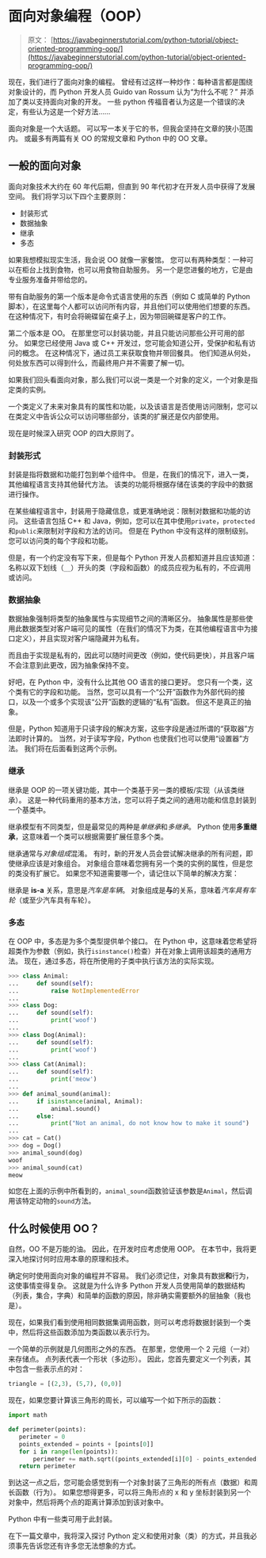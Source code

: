 # 面向对象编程（OOP）

> 原文： [https://javabeginnerstutorial.com/python-tutorial/object-oriented-programming-oop/](https://javabeginnerstutorial.com/python-tutorial/object-oriented-programming-oop/)

现在，我们进行了面向对象的编程。 曾经有过这样一种炒作：每种语言都是围绕对象设计的，而 Python 开发人员 Guido van Rossum 认为“为什么不呢？” 并添加了类以支持面向对象的开发。 一些 python 传福音者认为这是一个错误的决定，有些认为这是一个好方法……

面向对象是一个大话题。 可以写一本关于它的书，但我会坚持在文章的狭小范围内。 或最多有两篇有关 OO 的常规文章和 Python 中的 OO 文章。

## 一般的面向对象

面向对象技术大约在 60 年代后期，但直到 90 年代初才在开发人员中获得了发展空间。 我们将学习以下四个主要原则：

*   封装形式
*   数据抽象
*   继承
*   多态

如果我想模拟现实生活，我会说 OO 就像一家餐馆。 您可以有两种类型：一种可以在柜台上找到食物，也可以用食物自助服务。 另一个是您进餐的地方，它是由专业服务准备并带给您的。

带有自助服务的第一个版本是命令式语言使用的东西（例如 C 或简单的 Python 脚本），在这里每个人都可以访问所有内容，并且他们可以使用他们想要的东西。 在这种情况下，有时会将碗碟留在桌子上，因为带回碗碟是客户的工作。

第二个版本是 OO。 在那里您可以封装功能，并且只能访问那些公开可用的部分。 如果您已经使用 Java 或 C++ 开发过，您可能会知道公开，受保护和私有访问的概念。 在这种情况下，通过员工来获取食物并带回餐具。 他们知道从何处，何处放东西可以得到什么，而最终用户并不需要了解一切。

如果我们回头看面向对象，那么我们可以说一类是一个对象的定义，一个对象是指定类的实例。

一个类定义了未来对象具有的属性和功能，以及该语言是否使用访问限制，您可以在类定义中告诉公众可以访问哪些部分，该类的扩展还是仅内部使用。

现在是时候深入研究 OOP 的四大原则了。

### 封装形式

封装是指将数据和功能打包到单个组件中。 但是，在我们的情况下，进入一类，其他编程语言支持其他替代方法。 该类的功能将根据存储在该类的字段中的数据进行操作。

在某些编程语言中，封装用于隐藏信息，或更准确地说：限制对数据和功能的访问。 这些语言包括 C++ 和 Java，例如，您可以在其中使用`private`，`protected`和`public`来限制对字段和方法的访问。 但是在 Python 中没有这样的限制级别。 您可以访问类的每个字段和功能。

但是，有一个约定没有写下来，但是每个 Python 开发人员都知道并且应该知道：名称以双下划线（`__`）开头的类（字段和函数）的成员应视为私有的，不应调用或访问。

### 数据抽象

数据抽象强制将类型的抽象属性与实现细节之间的清晰区分。 抽象属性是那些使用此数据类型对客户端可见的属性（在我们的情况下为类，在其他编程语言中为接口定义），并且实现对客户端隐藏并为私有。

而且由于实现是私有的，因此可以随时间更改（例如，使代码更快），并且客户端不会注意到此更改，因为抽象保持不变。

好吧，在 Python 中，没有什么比其他 OO 语言的接口更好。 您只有一个类，这个类有它的字段和功能。 当然，您可以具有一个“公开”函数作为外部代码的接口，以及一个或多个实现该“公开”函数的逻辑的“私有”函数。 但这不是真正的抽象。

但是，Python 知道用于只读字段的解决方案，这些字段是通过所谓的“获取器”方法即时计算的。 当然，对于读写字段，Python 也使我们也可以使用“设置器”方法。 我们将在后面看到这两个示例。

### 继承

继承是 OOP 的一项关键功能，其中一个类基于另一类的模板/实现（从该类继承）。 这是一种代码重用的基本方法，您可以将子类之间的通用功能和信息封装到一个基类中。

继承模型有不同类型，但是最常见的两种是*单继承*和*多继承*。 Python 使用**多重继承**，这意味着一个类可以根据需要扩展任意多个类。

继承通常与*对象组成*混淆。 有时，新的开发人员会尝试解决继承的所有问题，即使继承应该是对象组合。 对象组合意味着您拥有另一个类的实例的属性，但是您的类没有扩展它。 如果您不知道需要哪一个，请记住以下简单的解决方案：

继承是 **is-a** 关系，意思是*汽车是车辆*。 对象组成是**与**的关系，意味着*汽车具有车轮*（或至少汽车具有车轮）。

### 多态

在 OOP 中，多态是为多个类型提供单个接口。 在 Python 中，这意味着您希望将超类作为参数（例如，执行`isinstance()`检查）并在对象上调用该超类的通用方法。 现在，通过多态，将在所使用的子类中执行该方法的实际实现。

```py
>>> class Animal:
...     def sound(self):
...         raise NotImplementedError
...
>>> class Dog:
...     def sound(self):
...         print('woof')
...
>>> class Dog(Animal):
...     def sound(self):
...         print('woof')
...
>>> class Cat(Animal):
...     def sound(self):
...         print('meow')
...
>>> def animal_sound(animal):
...     if isinstance(animal, Animal):
...         animal.sound()
...     else:
...         print("Not an animal, do not know how to make it sound")
...
>>> cat = Cat()
>>> dog = Dog()
>>> animal_sound(dog)
woof
>>> animal_sound(cat)
meow
```

如您在上面的示例中所看到的，`animal_sound`函数验证该参数是`Animal`，然后调用该特定动物的`sound`方法。

## 什么时候使用 OO？

自然，OO 不是万能的油。 因此，在开发时应考虑使用 OOP。 在本节中，我将更深入地探讨何时应用本章的原理和技术。

确定何时使用面向对象的编程并不容易。 我们必须记住，对象具有数据**和**行为，这使事情变得复杂。 这就是为什么许多 Python 开发人员使用简单的数据结构（列表，集合，字典）和简单的函数的原因，除非确实需要额外的层抽象（我也是）。

现在，如果我们看到使用相同数据集调用函数，则可以考虑将数据封装到一个类中，然后将这些函数添加为类函数以表示行为。

一个简单的示例就是几何图形之外的东西。 在那里，您使用一个 2 元组（一对）来存储点。 点列表代表一个形状（多边形）。 因此，您首先要定义一个列表，其中包含一些表示点的对：

```py
triangle = [(2,3), (5,7), (0,0)]
```

现在，如果您要计算该三角形的周长，可以编写一个如下所示的函数：

```py
import math

def perimeter(points):
   perimeter = 0
   points_extended = points + [points[0]]
   for i in range(len(points)):
       perimeter += math.sqrt((points_extended[i][0] - points_extended[i+1][0])**2 + (points_extended[i][1] - points_extended[i+1][1])**2)
   return perimeter
```

到达这一点之后，您可能会感觉到有一个对象封装了三角形的所有点（数据）和周长函数（行为）。 如果您想得更多，可以将三角形点的 x 和 y 坐标封装到另一个对象中，然后将两个点的距离计算添加到该对象中。

Python 中有一些类可用于此封装。

在下一篇文章中，我将深入探讨 Python 定义和使用对象（类）的方式，并且我必须事先告诉您还有许多您无法想象的方式。

